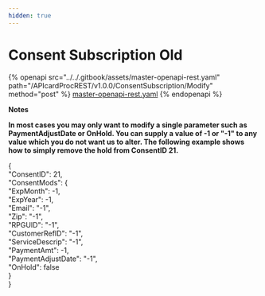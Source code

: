 ```yaml
---
hidden: true
---
```


# Consent Subscription Old

{% openapi src="../../.gitbook/assets/master-openapi-rest.yaml" path="/APIcardProcREST/v1.0.0/ConsentSubscription/Modify" method="post" %}
[master-openapi-rest.yaml](../../.gitbook/assets/master-openapi-rest.yaml)
{% endopenapi %}

**Notes**&#x20;

**In most cases you may only want to modify a single parameter such as PaymentAdjustDate or OnHold. You can supply a value of -1 or "-1" to any value which you do not want us to alter.  The following example shows how to simply remove the hold from ConsentID 21.**&#x20;

&#x20;{\
"ConsentID": 21,\
"ConsentMods": {\
&#x20;   "ExpMonth": -1,\
&#x20;   "ExpYear": -1,\
&#x20;   "Email": "-1",\
&#x20;   "Zip": "-1",\
&#x20;   "RPGUID": "-1",\
&#x20;   "CustomerRefID": "-1",\
&#x20;   "ServiceDescrip": "-1",\
&#x20;   "PaymentAmt": -1,\
&#x20;   "PaymentAdjustDate": "-1",\
&#x20;   "OnHold": false\
&#x20;  }\
}



